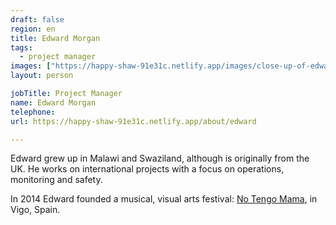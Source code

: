```yaml
---
draft: false
region: en
title: Edward Morgan
tags:
  - project manager
images: ["https://happy-shaw-91e31c.netlify.app/images/close-up-of-edward.webp"]
layout: person

jobTitle: Project Manager
name: Edward Morgan
telephone:
url: https://happy-shaw-91e31c.netlify.app/about/edward

---
```


Edward grew up in Malawi and Swaziland, although is originally from the UK.
He works on international projects with a focus on operations, monitoring and safety.

In 2014 Edward founded a musical, visual arts festival: [No Tengo Mama](https://www.facebook.com/notengomamafest/), in Vigo, Spain.

<!--SWAP:https://happy-shaw-91e31c.netlify.app/images/close-up-of-edward.jpg-->
<!--Edward, finally found himself--><!-- DOUBLE CHECK -->

<!--What else does our audience want to know?:
- examples of his work our fundraising purposes?
- linkedIn, social media, etc.
- endosements
-->
